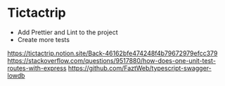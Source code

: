 # Tictactrip

- Add Prettier and Lint to the project 
- Create more tests

https://tictactrip.notion.site/Back-46162bfe474248f4b79672979efcc379
https://stackoverflow.com/questions/9517880/how-does-one-unit-test-routes-with-express
https://github.com/FaztWeb/typescript-swagger-lowdb
